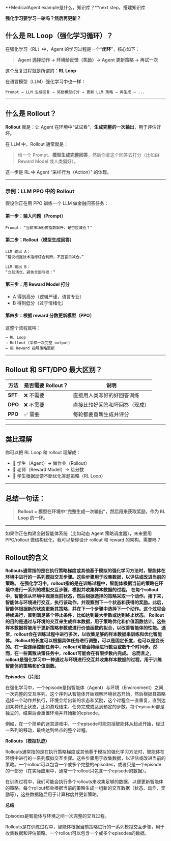 **MedicalAgent  example是什么，知识库？**next step，搭建知识库

**强化学习要学习一轮吗？然后再更新？**





## 什么是 RL Loop（强化学习循环）？

在强化学习（RL）中，Agent 的学习过程是一个“**闭环**”，核心如下：

> **Agent 选择动作 → 环境给反馈（奖励）→ Agent 更新策略 → 再试一次**

这个反复过程就是所谓的：**RL Loop**

在语言模型（LLM）强化学习中也一样：

```text
Prompt → LLM 生成回复 → 奖励模型打分 → 更新 LLM 策略 → 再生成 → ...
```

------

## 什么是 Rollout？

**Rollout** 就是：让 Agent 在环境中“试试看”，**生成完整的一次输出**，用于评估好坏。

在 LLM 中，Rollout 通常就是：

> 给一个 Prompt，**模型生成完整回答**，然后你拿这个回答去打分（比如由 Reward Model 或人类偏好）。

这一步是 RL 中 Agent “采样行为（Action）” 的体现。

------

### 示例：LLM PPO 中的 Rollout

假设你正在用 PPO 训练一个 LLM 做金融问答任务：

#### 第一步：输入问题（Prompt）

```text
Prompt: “当前市场恐慌指数飙升，是否应减仓？”
```

#### 第二步：Rollout（模型生成回答）

```text
LLM 输出 A：
“建议根据技术指标综合判断，不宜盲目减仓。”

LLM 输出 B：
“立刻清仓，避免全部亏损！”
```

#### 第三步：用 Reward Model 打分

- A 得到高分（逻辑严谨，语言专业）
- B 得到低分（过于情绪化）

#### 第四步：根据 reward 分数更新模型（PPO）

这整个流程就叫：

```text
→ RL Loop  
→ Rollout（采样一次完整 output）  
→ 用 Reward 指导策略更新
```

------

## Rollout 和 SFT/DPO 最大区别？

| 方法    | 是否需要 Rollout？ | 说明                           |
| ------- | ------------------ | ------------------------------ |
| **SFT** | ❌ 不需要           | 直接用人类写好的好回答训练     |
| **DPO** | ❌ 不需要           | 直接比较好回答和坏回答（现成） |
| **PPO** | ✅ 需要             | 每轮都要重新生成并评分         |

------

## 类比理解

你可以把 RL Loop 和 rollout 理解成：

- 🧑 学生（Agent）→ 做作业（Rollout）
- 📘 老师（Reward Model）→ 给分数
- 🔁 学生根据反馈不断优化答题策略（RL Loop）

------

## 总结一句话：

> **Rollout = 模型在环境中“完整生成一次输出”，然后用来获取奖励，作为 RL Loop 的一环。**

------

如果你正在构建金融智能体系统（比如动态 Agent 策略调度器），未来要用 PPO/rollout 做结构优化，我可以帮你设计 rollout 和 reward 的架构。需要吗？

## Rollout的含义

**Rollouts通常指的是在执行策略梯度或其他基于模拟的强化学习方法时，智能体在环境中进行的一系列模拟交互步骤。这些步骤用于收集数据，以评估或改进当前的策略。**
**在强化学习中，rollout指的是在训练过程中，智能体根据当前的策略在环境中进行一系列的模拟交互步骤，模拟并收集样本数据的过程。 在每个rollout中，智能体从环境中观测当前状态，然后根据选择的策略采取一个动作。接下来，智能体与环境进行交互，执行该动作，并观察到下一个状态和获得的奖励。此后，智能体根据新的状态更新其策略，并在下一个步骤中选择下一个动作。这个过程会持续进行，直到满足某个停止条件，比如达到最大步数或达到终止状态。
Rollout的目的是通过与环境的交互来生成样本数据，用于策略优化和价值函数估计。这些样本数据将被用于更新策略参数或进行价值函数的拟合，以改善智能体的性能。通常，rollout会在训练过程中进行多次，以收集足够的样本数据来训练和优化智能体。
Rollout的长度可以根据具体任务进行调整，可以是固定长度，也可以是变长的。在一些连续控制任务中，rollout可能会持续进行数百或数千个时间步。然而，在一些离散决策任务中，rollout可能会在有限步数内完成。 总而言之，rollout是强化学习中一种通过与环境进行交互并收集样本数据的过程，用于训练智能体的策略和价值函数。**

**Episodes（片段）**

在强化学习中，一个episode是指智能体（Agent）与环境（Environment）之间一次完整的交互序列。这个序列从智能体开始观察环境状态开始，然后根据其策略选择一个动作并执行，环境会给出新的状态和奖励，这个过程会一直重复，直到达到某种终止状态，比如游戏结束、任务完成或达到预定的步数。每个episode都是独立的，结束后会重置环境并开始新的episode。

例如，在一个简单的迷宫游戏中，一个episode可能包括智能体从起点开始，经过一系列的移动，最终达到终点的整个过程。

**Rollouts（模拟轨迹）**

Rollouts通常指的是在执行策略梯度或其他基于模拟的强化学习方法时，智能体在环境中进行的一系列模拟交互步骤。这些步骤用于收集数据，以评估或改进当前的策略。一个rollout可以包含一个或多个完整的episodes，或者只是一个episode的一部分（在实际应用中，通常一个rollout只包含一个episode的数据）。

在训练过程中，我们可能会执行多个rollouts来收集足够的数据，以便更新智能体的策略。每个rollout都会根据当前的策略生成一组新的交互数据（状态、动作、奖励等），这些数据随后用于计算梯度并更新策略。

**总结**

Episodes是智能体与环境之间一次完整的交互过程。

Rollouts是在训练过程中，智能体根据当前策略进行的一系列模拟交互步骤，用于收集数据和评估策略。一个rollout可以包含一个或多个episodes的数据。









